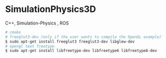 # SimulationPhysics3D
C++, Simulation-Physics , ROS


```bash
# cmake
# freeglut3-dev (only if the user wants to compile the OpenGL example)
$ sudo apt-get install freeglut3 freeglut3-dev libglew-dev
# opengl text freetype
$ sudo apt-get install libfreetype-dev libfreetype6 libfreetype6-dev
```
